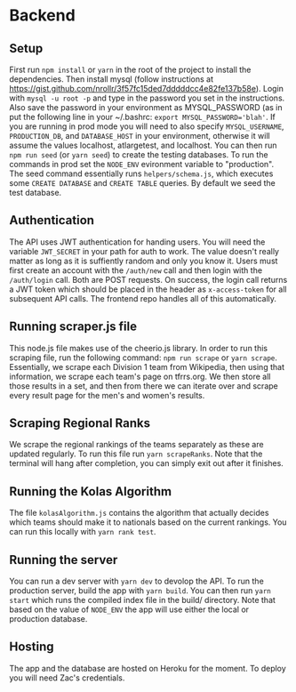 # Backend

## Setup

First run `npm install` or `yarn` in the root of the project to install the
dependencies. Then install mysql (follow instructions at
https://gist.github.com/nrollr/3f57fc15ded7dddddcc4e82fe137b58e). Login with
`mysql -u root -p` and type in the password you set in the instructions. Also
save the password in your environment as MYSQL_PASSWORD (as in put the following
line in your ~/.bashrc: `export MYSQL_PASSWORD='blah'`. If you are running in
prod mode you will need to also specify `MYSQL_USERNAME`, `PRODUCTION_DB`, and
`DATABASE_HOST` in your environment, otherwise it will assume the values
localhost, atlargetest, and localhost. You can then run `npm run seed` (or `yarn
seed`) to create the testing databases. To run the commands in prod set the
`NODE_ENV` evironment variable to "production". The seed command essentially
runs `helpers/schema.js`, which executes some `CREATE DATABASE` and `CREATE
TABLE` queries. By default we seed the test database.

## Authentication

The API uses JWT authentication for handing users. You will need the variable
`JWT_SECRET` in your path for auth to work. The value doesn't really matter as
long as it is suffiently random and only you know it. Users must first create an
account with the `/auth/new` call and then login with the `/auth/login` call.
Both are POST requests. On success, the login call returns a JWT token which
should be placed in the header as `x-access-token` for all subsequent API calls.
The frontend repo handles all of this automatically.

## Running scraper.js file

This node.js file makes use of the cheerio.js library. In order to run this
scraping file, run the following command: `npm run scrape` or `yarn scrape`.
Essentially, we scrape each Division 1 team from Wikipedia, then using that
information, we scrape each team's page on tfrrs.org. We then store all those
results in a set, and then from there we can iterate over and scrape every
result page for the men's and women's results.

## Scraping Regional Ranks

We scrape the regional rankings of the teams separately as these are updated
regularly. To run this file run `yarn scrapeRanks`. Note that the terminal will
hang after completion, you can simply exit out after it finishes.

## Running the Kolas Algorithm

The file `kolasAlgorithm.js` contains the algorithm that actually decides which
teams should make it to nationals based on the current rankings. You can run
this locally with `yarn rank test`.

## Running the server

You can run a dev server with `yarn dev` to devolop the API. To run the
production server, build the app with `yarn build`. You can then run `yarn
start` which runs the compiled index file in the build/ directory. Note that
based on the value of `NODE_ENV` the app will use either the local or production
database.

## Hosting

The app and the database are hosted on Heroku for the moment. To deploy you will
need Zac's credentials.
